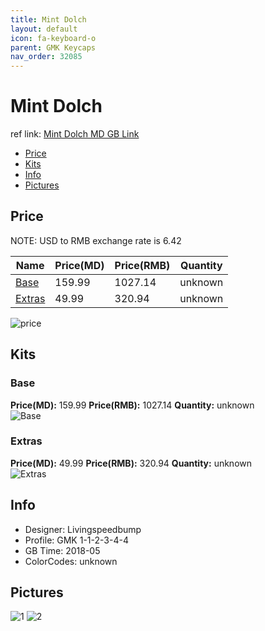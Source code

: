 ```yaml
---
title: Mint Dolch
layout: default
icon: fa-keyboard-o
parent: GMK Keycaps
nav_order: 32085
---
```


# Mint Dolch

ref link: [Mint Dolch MD GB Link](https://www.massdrop.com/buy/massdrop-x-livingspeedbump-gmk-mint-dolch)

* [Price](#price)
* [Kits](#kits)
* [Info](#info)
* [Pictures](#pictures)


## Price  
NOTE: USD to RMB exchange rate is 6.42

| Name          | Price(MD)    |  Price(RMB) | Quantity |
| ------------- | ------------ |  ---------- | -------- |
|[Base](#base)|159.99|1027.14|unknown|
|[Extras](#extras)|49.99|320.94|unknown|

<img src="{{ 'assets/images/gmk-keycaps/mintdolch/price.jpg' | relative_url }}" alt="price" class="image featured">


## Kits
### Base
**Price(MD):** 159.99    **Price(RMB):** 1027.14    **Quantity:** unknown  
<img src="{{ 'assets/images/gmk-keycaps/mintdolch/kits_pics/base.jpeg' | relative_url }}" alt="Base" class="image featured">

### Extras
**Price(MD):** 49.99    **Price(RMB):** 320.94    **Quantity:** unknown  
<img src="{{ 'assets/images/gmk-keycaps/mintdolch/kits_pics/extras.jpeg' | relative_url }}" alt="Extras" class="image featured">


## Info
* Designer: Livingspeedbump
* Profile: GMK 1-1-2-3-4-4
* GB Time: 2018-05
* ColorCodes: unknown 


## Pictures
<img src="{{ 'assets/images/gmk-keycaps/mintdolch/rendering_pics/1.jpg' | relative_url }}" alt="1" class="image featured">
<img src="{{ 'assets/images/gmk-keycaps/mintdolch/rendering_pics/2.jpg' | relative_url }}" alt="2" class="image featured">
